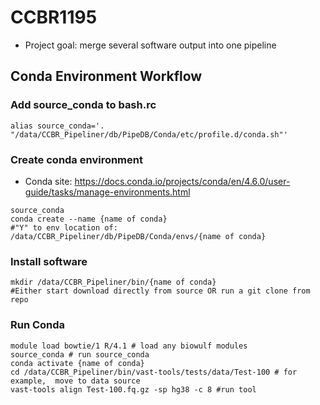 # CCBR1195
- Project goal: merge several software output into one pipeline

## Conda Environment Workflow
### Add source_conda to bash.rc
```
alias source_conda='. "/data/CCBR_Pipeliner/db/PipeDB/Conda/etc/profile.d/conda.sh"'
```

### Create conda environment
- Conda site: https://docs.conda.io/projects/conda/en/4.6.0/user-guide/tasks/manage-environments.html
```
source_conda
conda create --name {name of conda}
#"Y" to env location of: /data/CCBR_Pipeliner/db/PipeDB/Conda/envs/{name of conda}
```

### Install software
```
mkdir /data/CCBR_Pipeliner/bin/{name of conda}
#Either start download directly from source OR run a git clone from repo
```

### Run Conda
```
module load bowtie/1 R/4.1 # load any biowulf modules
source_conda # run source_conda
conda activate {name of conda}
cd /data/CCBR_Pipeliner/bin/vast-tools/tests/data/Test-100 # for example,  move to data source
vast-tools align Test-100.fq.gz -sp hg38 -c 8 #run tool
```
